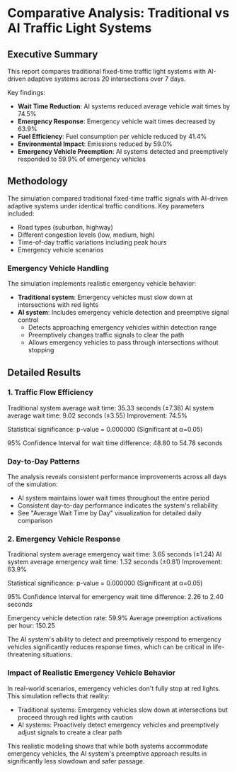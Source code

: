 # Comparative Analysis: Traditional vs AI Traffic Light Systems

## Executive Summary

This report compares traditional fixed-time traffic light systems with AI-driven adaptive systems across 20 intersections over 7 days.

Key findings:
- **Wait Time Reduction**: AI systems reduced average vehicle wait times by 74.5%
- **Emergency Response**: Emergency vehicle wait times decreased by 63.9%
- **Fuel Efficiency**: Fuel consumption per vehicle reduced by 41.4%
- **Environmental Impact**: Emissions reduced by 59.0%
- **Emergency Vehicle Preemption**: AI systems detected and preemptively responded to 59.9% of emergency vehicles

## Methodology

The simulation compared traditional fixed-time traffic signals with AI-driven adaptive systems under identical traffic conditions.
Key parameters included:
- Road types (suburban, highway)
- Different congestion levels (low, medium, high)
- Time-of-day traffic variations including peak hours
- Emergency vehicle scenarios

### Emergency Vehicle Handling
The simulation implements realistic emergency vehicle behavior:
- **Traditional system**: Emergency vehicles must slow down at intersections with red lights
- **AI system**: Includes emergency vehicle detection and preemptive signal control
  - Detects approaching emergency vehicles within detection range
  - Preemptively changes traffic signals to clear the path
  - Allows emergency vehicles to pass through intersections without stopping

## Detailed Results

### 1. Traffic Flow Efficiency

Traditional system average wait time: 35.33 seconds (±7.38)
AI system average wait time: 9.02 seconds (±3.55)
Improvement: 74.5%

Statistical significance: p-value = 0.000000 (Significant at α=0.05)

95% Confidence Interval for wait time difference: 48.80 to 54.78 seconds

### Day-to-Day Patterns

The analysis reveals consistent performance improvements across all days of the simulation:
- AI system maintains lower wait times throughout the entire period
- Consistent day-to-day performance indicates the system's reliability
- See "Average Wait Time by Day" visualization for detailed daily comparison

### 2. Emergency Vehicle Response

Traditional system average emergency wait time: 3.65 seconds (±1.24)
AI system average emergency wait time: 1.32 seconds (±0.81)
Improvement: 63.9%

Statistical significance: p-value = 0.000000 (Significant at α=0.05)

95% Confidence Interval for emergency wait time difference: 2.26 to 2.40 seconds

Emergency vehicle detection rate: 59.9%
Average preemption activations per hour: 150.25

The AI system's ability to detect and preemptively respond to emergency vehicles significantly reduces response times, which can be critical in life-threatening situations.

### Impact of Realistic Emergency Vehicle Behavior

In real-world scenarios, emergency vehicles don't fully stop at red lights. This simulation reflects that reality:
- Traditional systems: Emergency vehicles slow down at intersections but proceed through red lights with caution
- AI systems: Proactively detect emergency vehicles and preemptively adjust signals to create a clear path

This realistic modeling shows that while both systems accommodate emergency vehicles, the AI system's preemptive approach results in significantly less slowdown and safer passage.